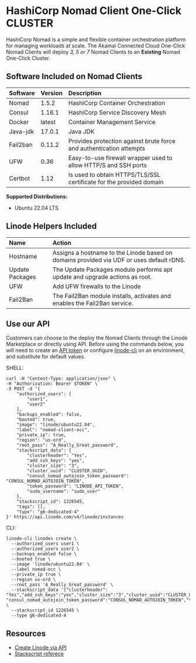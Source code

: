 # HashiCorp Nomad Client One-Click CLUSTER

HashiCorp Nomad is a simple and flexible container orchestration platform for managing workloads at scale. The Akamai Connected Cloud One-Click Nomad Clients will deploy _3, 5 or 7_ Nomad Clients to an **Existing** Nomad One-Click Cluster. 

## Software Included on Nomad Clients 

| Software  | Version   | Description   |
| :---      | :----     | :---          |
| Nomad     | 1.5.2     | HashiCorp Container Orchestration |
| Consul    | 1.16.1    | HashiCorp Service Discovery Mesh |
| Docker    | latest    | Container Management Service |
| Java-jdk  | 17.0.1    | Java JDK  |
| Fail2ban  | 0.11.2    | Provides protection against brute force and authentication attempts |
| UFW       | 0.36      | Easy-to-use firewall wrapper used to allow HTTP/S and SSH ports |
| Certbot   | 1.12      | Is used to obtain HTTPS/TLS/SSL certificate for the provided domain |

**Supported Distributions:**

- Ubuntu 22.04 LTS

## Linode Helpers Included

| Name  | Action  |
| :---  | :---    |
| Hostname   | Assigns a hostname to the Linode based on domains provided via UDF or uses default rDNS. | The Hostname module accepts a UDF to assign a FQDN and write to the `/etc/hosts` file. If no domain is provided the default `ip.linodeusercontent.com` rDNS will be used. For consistency, DNS and SSL configurations should use the Hostname generated `_domain` var when possible. |
| Update Packages   | The Update Packages module performs apt update and upgrade actions as root.  |
| UFW   | Add UFW firewalls to the Linode  | The UFW module will import a `ufw_rules.yml` provided in `roles/$APP/tasks` and enables the service.  |
| Fail2Ban   | The Fail2Ban module installs, activates and enables the Fail2Ban service.  |

## Use our API

Customers can choose to the deploy the Nomad Clients through the Linode Marketplace or directly using API. Before using the commands below, you will need to create an [API token](https://www.linode.com/docs/products/tools/linode-api/get-started/#create-an-api-token) or configure [linode-cli](https://www.linode.com/products/cli/) on an environment, and substitute for default values.

SHELL:
```
curl -H "Content-Type: application/json" \
-H "Authorization: Bearer $TOKEN" \
-X POST -d '{
    "authorized_users": [
        "user1",
        "user2"
    ],
    "backups_enabled": false,
    "booted": true,
    "image": "linode/ubuntu22.04",
    "label": "nomad-client-occ",
    "private_ip": true,
    "region": "us-ord",
    "root_pass": "A_Really_Great_password",
    "stackscript_data": {
        "clusterheader": "Yes",
        "add_ssh_keys": "yes",
        "cluster_size": "3",
        "cluster_uuid": "CLUSTER_UUID",
        "consul_nomad_autojoin_token_password": "CONSUL_NOMAD_AUTOJOIN_TOKEN",
        "token_password": "LINODE_API_TOKEN",
        "sudo_username": "sudo_user"
    },
    "stackscript_id": 1226545,
    "tags": [],
    "type": "g6-dedicated-4"
}' https://api.linode.com/v4/linode/instances
```
CLI:
```
linode-cli linodes create \
  --authorized_users user1 \
  --authorized_users user2 \
  --backups_enabled false \
  --booted true \
  --image 'linode/ubuntu22.04' \
  --label nomad-occ \
  --private_ip true \
  --region us-ord \
  --root_pass 'A_Really_Great_password' \
  --stackscript_data '{"clusterheader": "Yes","add_ssh_keys":"yes","cluster_size":"3","cluster_uuid":"CLUSTER_UUID", 
"consul_nomad_autojoin_token_password":"CONSUL_NOMAD_AUTOJOIN_TOKEN","token_password":"LINODE_API_TOKEN","sudo_username":"user1"}' \
  --stackscript_id 1226545 \
  --type g6-dedicated-4
```

## Resources

- [Create Linode via API](https://www.linode.com/docs/api/linode-instances/#linode-create)
- [Stackscript referece](https://www.linode.com/docs/guides/writing-scripts-for-use-with-linode-stackscripts-a-tutorial/#user-defined-fields-udfs)
